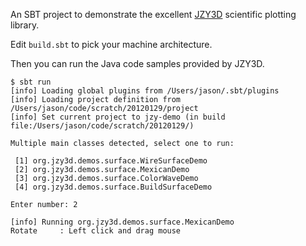 An SBT project to demonstrate the excellent [JZY3D](http://org.jzy3d)
scientific plotting library.

Edit `build.sbt` to pick your machine architecture.

Then you can run the Java code samples provided by JZY3D.

```
$ sbt run
[info] Loading global plugins from /Users/jason/.sbt/plugins
[info] Loading project definition from /Users/jason/code/scratch/20120129/project
[info] Set current project to jzy-demo (in build file:/Users/jason/code/scratch/20120129/)

Multiple main classes detected, select one to run:

 [1] org.jzy3d.demos.surface.WireSurfaceDemo
 [2] org.jzy3d.demos.surface.MexicanDemo
 [3] org.jzy3d.demos.surface.ColorWaveDemo
 [4] org.jzy3d.demos.surface.BuildSurfaceDemo

Enter number: 2

[info] Running org.jzy3d.demos.surface.MexicanDemo 
Rotate     : Left click and drag mouse
```
